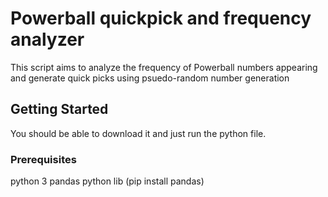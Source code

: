 # Powerball quickpick and frequency analyzer
This script aims to analyze the frequency of Powerball numbers appearing and generate quick picks using psuedo-random number generation
## Getting Started
You should be able to download it and just run the python file.
### Prerequisites
python 3
pandas python lib (pip install pandas)

